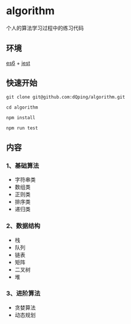 # algorithm

个人的算法学习过程中的练习代码

## 环境

[es6](https://babeljs.io/setup#webstorm) + [jest](https://jestjs.io/zh-Hans/)

## 快速开始

```
git clone git@github.com:dQping/algorithm.git

cd algorithm

npm install

npm run test
```

## 内容

### 1、基础算法

- 字符串类
- 数组类
- 正则类
- 排序类
- 递归类

### 2、数据结构

- 栈
- 队列
- 链表
- 矩阵
- 二叉树
- 堆

### 3、进阶算法

- 贪婪算法
- 动态规划
